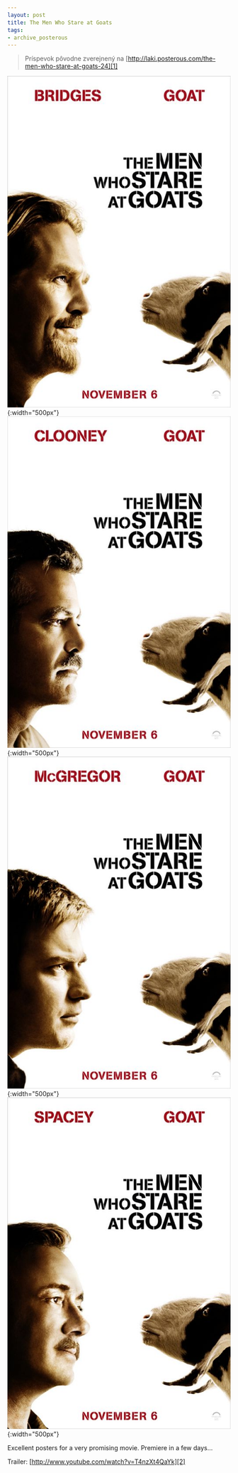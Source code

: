 ```yaml
---
layout: post
title: The Men Who Stare at Goats
tags:
- archive_posterous
---
```

> Príspevok pôvodne zverejnený na [http://laki.posterous.com/the-men-who-stare-at-goats-24][1]

![men_who_stare_at_goats_ver2.jpg][pic1]{:width="500px"}
![men_who_stare_at_goats_ver3.jpg][pic2]{:width="500px"}
![men_who_stare_at_goats_ver4.jpg][pic3]{:width="500px"}
![men_who_stare_at_goats_ver5.jpg][pic4]{:width="500px"}

Excellent posters for a very promising movie. Premiere in a few days…

Trailer:
[http://www.youtube.com/watch?v=T4nzXt4QaYk][2]

[1]: http://laki.posterous.com/the-men-who-stare-at-goats-24
[2]: http://www.youtube.com/watch?v=T4nzXt4QaYk
[pic1]: /media/2009/men_who_stare_at_goats_ver2.jpg
[pic2]: /media/2009/men_who_stare_at_goats_ver3.jpg
[pic3]: /media/2009/men_who_stare_at_goats_ver4.jpg
[pic4]: /media/2009/men_who_stare_at_goats_ver5.jpg